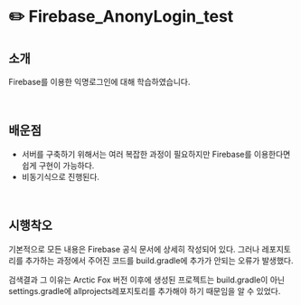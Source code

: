 # ✏️ Firebase_AnonyLogin_test

## 소개
Firebase를 이용한 익명로그인에 대해 학습하였습니다.

<br>

## 배운점
- 서버를 구축하기 위해서는 여러 복잡한 과정이 필요하지만 Firebase를 이용한다면 쉽게 구현이 가능하다. 
- 비동기식으로 진행된다.

<br>

## 시행착오
기본적으로 모든 내용은 Firebase 공식 문서에 상세히 작성되어 있다. 그러나 레포지토리를 추가하는 과정에서 주어진 코드를 build.gradle에 추가가 안되는 오류가 발생했다. 

검색결과 그 이유는 Arctic Fox 버전 이후에 생성된 프로젝트는 build.gradle이 아닌 settings.gradle에 allprojects레포지토리를 추가해야 하기 때문임을 알 수 있었다.

